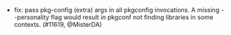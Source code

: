 - fix: pass pkg-config (extra) args in all pkgconfig invocations. A missing --personality flag would result in pkgconf not finding libraries in some contexts. (#11619, @MisterDA)
